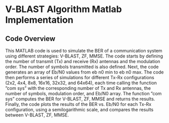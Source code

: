 # V-BLAST Algorithm Matlab Implementation
## Code Overview
This MATLAB code is used to simulate the BER of a communication system using different strategies: V-BLAST, ZF, MMSE. The code starts by defining the number of transmit (Tx) and receive (Rx) antennas and the modulation order. The number of symbols transmitted is also defined. Next, the code generates an array of Eb/N0 values from eb n0 min to eb n0 max. The code then performs a series of simulations for different Tx-Rx configurations (2x2, 4x4, 8x8, 16x16, 32x32, and 64x64), each time calling the function ”com sys” with the corresponding number of Tx and Rx antennas, the number of symbols, modulation order, and Eb/N0 array. The function ”com sys” computes the BER for V-BLAST, ZF, MMSE and returns the results. Finally, the code plots the results of the BER vs. Eb/N0 for each Tx-Rx configuration, using a semilogarithmic scale, and compares the results between V-BLAST, ZF, MMSE.


